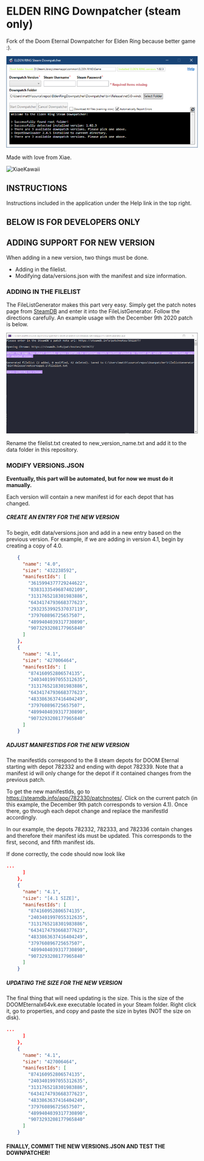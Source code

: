 

# ELDEN RING Downpatcher (steam only)
Fork of the Doom Eternal Downpatcher for Elden Ring because better game :).

![Preview](https://github.com/mcdalcin/EldenRingDownpatcher/blob/master/Images/preview10.png?raw=true)


Made with love from Xiae.

  ![XiaeKawaii](https://github.com/mcdalcin/EldenRingDownpatcher/blob/master/Images/kawaii.jpg?raw=true)

## INSTRUCTIONS

Instructions included in the application under the Help link in the top right.

## BELOW IS FOR DEVELOPERS ONLY

## ADDING SUPPORT FOR NEW VERSION

When adding in a new version, two things must be done.

 - Adding in the filelist.
 - Modifying data/versions.json with the manifest and size information.

### ADDING IN THE FILELIST

The FileListGenerator makes this part very easy. Simply get the patch notes page from [SteamDB](https://steamdb.info/app/782330/patchnotes/) and enter it into the FileListGenerator. Follow the directions carefully. An example usage with the December 9th 2020 patch is below.

![FileListGenerator](https://github.com/mcdalcin/DoomEternalDownpatcher/blob/master/Images/fileListGenerator.PNG?raw=true)

Rename the filelist.txt created to new_version_name.txt and add it to the data folder in this repository.

### MODIFY VERSIONS.JSON

**Eventually, this part will be automated, but for now we must do it manually.**

Each version will contain a new manifest id for each depot that has changed.

##### CREATE AN ENTRY FOR THE NEW VERSION
To begin, edit data/versions.json and add in a new entry based on the previous version.  For example, if we are adding in version 4.1, begin by creating a copy of 4.0.

```json
    {
      "name": "4.0",
      "size": "432238592",
      "manifestIds": [
        "3615994377729244622",
        "8383133549687402109",
        "3131765218301983886",
        "6434174793668377623",
        "2932353992537037119",
        "379760896725657507",
        "4899404039317730890",
        "9073293208177965840"
      ]
    },
    {
      "name": "4.1",
      "size": "427006464",
      "manifestIds": [
        "874160952806574135",
        "2403401997055312635",
        "3131765218301983886",
        "6434174793668377623",
        "4833863637416404249",
        "379760896725657507",
        "4899404039317730890",
        "9073293208177965840"
      ]
    }
```
##### ADJUST MANIFESTIDS FOR THE NEW VERSION

The manifestIds correspond to the 8 steam depots for DOOM Eternal starting with depot 782332 and ending with depot 782339. Note that a manifest id will only change for the depot if it contained changes from the previous patch.

To get the new manifestIds, go to https://steamdb.info/app/782330/patchnotes/. Click on the current patch (in this example, the December 9th patch corresponds to version 4.1). Once there, go through each depot change and replace the manifestId accordingly. 

In our example, the depots 782332, 782333, and 782336 contain changes and therefore their manifest ids must be updated. This corresponds to the first, second, and fifth manifest ids.

If done correctly, the code should now look like

```json
...
      ]
    },
    {
      "name": "4.1",
      "size": "[4.1 SIZE]",
      "manifestIds": [
        "874160952806574135",
        "2403401997055312635",
        "3131765218301983886",
        "6434174793668377623",
        "4833863637416404249",
        "379760896725657507",
        "4899404039317730890",
        "9073293208177965840"
      ]
    }
```
##### UPDATING THE SIZE FOR THE NEW VERSION
The final thing that will need updating is the size. This is the size of the DOOMEternalx64vk.exe executable located in your Steam folder. Right click it, go to properties, and copy and paste the size in bytes (NOT the size on disk).

```json
...
      ]
    },
    {
      "name": "4.1",
      "size": "427006464",
      "manifestIds": [
        "874160952806574135",
        "2403401997055312635",
        "3131765218301983886",
        "6434174793668377623",
        "4833863637416404249",
        "379760896725657507",
        "4899404039317730890",
        "9073293208177965840"
      ]
    }
```

#### FINALLY, COMMIT THE NEW VERSIONS.JSON AND TEST THE DOWNPATCHER!
